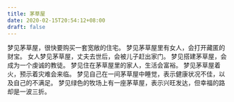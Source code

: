 ```yaml
---
title: 茅草屋
date: 2020-02-15T20:54:12+08:00
draft: false
---
```


梦见茅草屋，很快要购买一套宽敞的住宅。
梦见茅草屋里有女人，会打开藏匿的财宝。
女人梦见茅草屋，丈夫去世后，会被儿子赶出家门。
梦见搭建茅草屋，会成为一个虔诚的教徒。
梦见住在茅草屋里的家人，生活会富裕。
梦见茅草屋着火，预示着灾难会来临。
梦见自己在一间茅草屋中睡觉，表示健康状况不佳，以及自己的不满足。
梦见绿色的牧场上有一座茅草屋，表示兴旺发达，但幸福的路却是一波三折。
